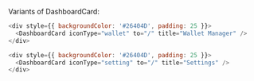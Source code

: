 Variants of DashboardCard:

```js
<div style={{ backgroundColor: '#26404D', padding: 25 }}>
  <DashboardCard iconType="wallet" to="/" title="Wallet Manager" />
</div>
```

```js
<div style={{ backgroundColor: '#26404D', padding: 25 }}>
  <DashboardCard iconType="setting" to="/" title="Settings" />
</div>
```
